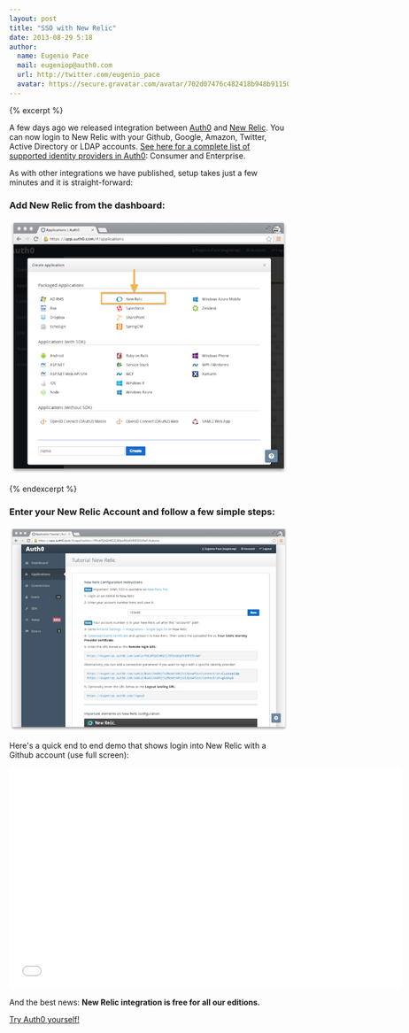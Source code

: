 ```yaml
---
layout: post
title: "SSO with New Relic"
date: 2013-08-29 5:18
author: 
  name: Eugenio Pace
  mail: eugeniop@auth0.com
  url: http://twitter.com/eugenio_pace
  avatar: https://secure.gravatar.com/avatar/702d07476c482418b948b911504137a5?s=60
---
```


{% excerpt %}

A few days ago we released integration between [Auth0](http://developers.auth0.com/newrelic) and [New Relic](http://newrelic.com/auth0). You can now login to New Relic with your Github, Google, Amazon, Twitter, Active Directory or LDAP accounts. [See here for a complete list of supported identity providers in Auth0](http://docs.auth0.com/identityproviders): Consumer and Enterprise.

As with other integrations we have published, setup takes just a few minutes and it is straight-forward:

### Add New Relic from the dashboard:

![](/img/newrelic-create.png)

{% endexcerpt %}

### Enter your New Relic Account and follow a few simple steps:

![](/img/newrelic-tutorial.png)

Here's a quick end to end demo that shows login into New Relic with a Github account (use full screen):

<iframe width="710" height="399" src="//www.youtube.com/embed/pmMkm0Zh2o0?rel=0&vq=hd1080" frameborder="0" allowfullscreen></iframe>

And the best news: __New Relic integration is free for all our editions.__

[Try Auth0 yourself!](http://www.auth0.com)